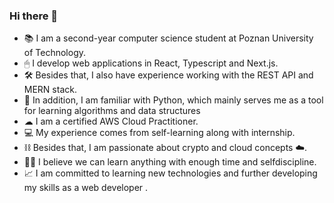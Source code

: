 ### Hi there 👋

- 📚 I am a second-year computer science student at Poznan University of Technology. 
- 🖱 I develop web applications in React, Typescript and Next.js.
- 🛠 Besides that, I also have experience working with the REST API and MERN stack.
- 🐍 In addition, I am familiar with Python, which mainly serves me as a tool for learning algorithms and data structures
- ☁ I am a certified AWS Cloud Practitioner.
- 💻 My experience comes from self-learning along with internship.
- ⛓ Besides that, I am passionate about crypto and cloud concepts ☁.
- 👨‍🏫 I believe we can learn anything with enough time and selfdiscipline. 
- 📈 I am committed to learning new technologies and further developing my skills as a web developer .
